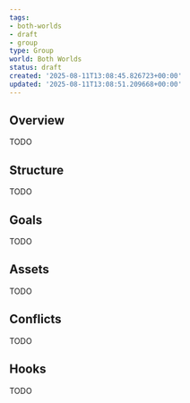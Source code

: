 ```yaml
---
tags:
- both-worlds
- draft
- group
type: Group
world: Both Worlds
status: draft
created: '2025-08-11T13:08:45.826723+00:00'
updated: '2025-08-11T13:08:51.209668+00:00'
---
```




## Overview

TODO
## Structure

TODO
## Goals

TODO
## Assets

TODO
## Conflicts

TODO
## Hooks

TODO
